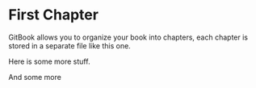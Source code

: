 # First Chapter

GitBook allows you to organize your book into chapters, each chapter is stored in a separate file like this one.

Here is some more stuff.



And some more

